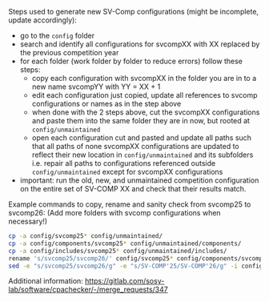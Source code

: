<!--
This file is part of CPAchecker,
a tool for configurable software verification:
https://cpachecker.sosy-lab.org

SPDX-FileCopyrightText: 2007-2025 Dirk Beyer <https://www.sosy-lab.org>

SPDX-License-Identifier: Apache-2.0
-->

Steps used to generate new SV-Comp configurations (might be incomplete, update accordingly):
- go to the `config` folder
- search and identify all configurations for svcompXX with XX replaced by the previous competition year 
- for each folder (work folder by folder to reduce errors) follow these steps:
  - copy each configuration with svcompXX in the folder you are in to a new name svcompYY with YY = XX + 1
  - edit each configuration just copied, update all references to svcomp configurations or names as in the step above
  - when done with the 2 steps above, cut the svcompXX configurations and paste them into the same folder they are in now, but rooted at `config/unmaintained`
  - open each configuration cut and pasted and update all paths such that all paths of none svcompXX configurations are updated to reflect their new location in `config/unmaintained` and its subfolders
    i.e. repair all paths to configurations referenced outside `config/unmaintained` except for svcompXX configurations
- important: run the old, new, and unmaintained competition configuration on the entire set of SV-COMP XX and check that their results match.


Example commands to copy, rename and sanity check from svcomp25 to svcomp26:
(Add more folders with svcomp configurations when necessary!)
```bash
cp -a config/svcomp25* config/unmaintained/
cp -a config/components/svcomp25* config/unmaintained/components/
cp -a config/includes/svcomp25* config/unmaintained/includes/
rename 's/svcomp25/svcomp26/' config/svcomp25* config/components/svcomp25* config/includes/svcomp25*
sed -e "s/svcomp25/svcomp26/g" -e "s/SV-COMP'25/SV-COMP'26/g" -i config/**/svcomp26*
```

Additional information: https://gitlab.com/sosy-lab/software/cpachecker/-/merge_requests/347
